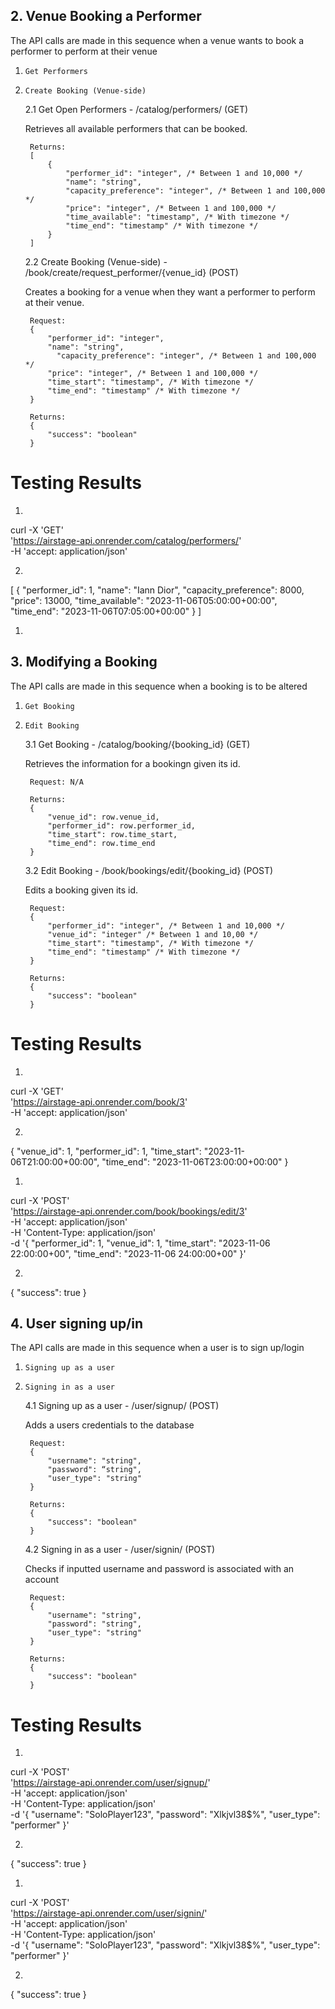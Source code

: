 ## 2. Venue Booking a Performer

The API calls are made in this sequence when a venue wants to book a performer to perform at their venue
1. `Get Performers`
2. `Create Booking (Venue-side)`

   2.1 Get Open Performers - /catalog/performers/ (GET)
    
   Retrieves all available performers that can be booked.
        
        Returns:
        [
            {
                "performer_id": "integer", /* Between 1 and 10,000 */
                "name": "string",
                "capacity_preference": "integer", /* Between 1 and 100,000 */
                "price": "integer", /* Between 1 and 100,000 */
                "time_available": "timestamp", /* With timezone */
                "time_end": "timestamp" /* With timezone */
            }
        ]

   2.2 Create Booking (Venue-side) - /book/create/request_performer/{venue_id} (POST)
    
   Creates a booking for a venue when they want a performer to perform at their venue.
        
        Request:
        {
            "performer_id": "integer",
   	        "name": "string",
	          "capacity_preference": "integer", /* Between 1 and 100,000 */
            "price": "integer", /* Between 1 and 100,000 */
            "time_start": "timestamp", /* With timezone */
            "time_end": "timestamp" /* With timezone */
        }
        
        Returns:
        {
            "success": "boolean"
        } 

# Testing Results

1.
curl -X 'GET' \
  'https://airstage-api.onrender.com/catalog/performers/' \
  -H 'accept: application/json'

2.
[
  {
    "performer_id": 1,
    "name": "Iann Dior",
    "capacity_preference": 8000,
    "price": 13000,
    "time_available": "2023-11-06T05:00:00+00:00",
    "time_end": "2023-11-06T07:05:00+00:00"
  }
]

1.



## 3. Modifying a Booking

The API calls are made in this sequence when a booking is to be altered
1. `Get Booking`
2. `Edit Booking`

   3.1 Get Booking - /catalog/booking/{booking_id} (GET)

   Retrieves the information for a bookingn given its id.

        Request: N/A

        Returns:
        {
            "venue_id": row.venue_id,
            "performer_id": row.performer_id,
            "time_start": row.time_start,
            "time_end": row.time_end
        }

   3.2 Edit Booking - /book/bookings/edit/{booking_id} (POST)

   Edits a booking given its id.
        
        Request:
        {
            "performer_id": "integer", /* Between 1 and 10,000 */
            "venue_id": "integer" /* Between 1 and 10,00 */
            "time_start": "timestamp", /* With timezone */
            "time_end": "timestamp" /* With timezone */
        }
    
        Returns:
        {
            "success": "boolean"
        }

# Testing Results

1.
curl -X 'GET' \
  'https://airstage-api.onrender.com/book/3' \
  -H 'accept: application/json'

2.
{
  "venue_id": 1,
  "performer_id": 1,
  "time_start": "2023-11-06T21:00:00+00:00",
  "time_end": "2023-11-06T23:00:00+00:00"
}

1.
curl -X 'POST' \
  'https://airstage-api.onrender.com/book/bookings/edit/3' \
  -H 'accept: application/json' \
  -H 'Content-Type: application/json' \
  -d '{
  "performer_id": 1,
  "venue_id": 1,
  "time_start": "2023-11-06 22:00:00+00",
  "time_end": "2023-11-06 24:00:00+00"
}'

2.
{
  "success": true
}

## 4. User signing up/in

The API calls are made in this sequence when a user is to sign up/login
1. `Signing up as a user`
2. `Signing in as a user`

    4.1 Signing up as a user - /user/signup/ (POST)

    Adds a users credentials to the database

        Request:
        {
            "username": "string",
            "password": “string",
            "user_type": "string"
        }
    
        Returns:
        {
            "success": "boolean"
        }

    4.2 Signing in as a user - /user/signin/ (POST)

    Checks if inputted username and password is associated with an account

        Request:
        {
            "username": "string",
            "password": "string",
            "user_type": "string"
        }
    
        Returns:
        {
            "success": "boolean"
        }

# Testing Results

1.
curl -X 'POST' \
  'https://airstage-api.onrender.com/user/signup/' \
  -H 'accept: application/json' \
  -H 'Content-Type: application/json' \
  -d '{
  "username": "SoloPlayer123",
  "password": "Xlkjvl38$%",
  "user_type": "performer"
}'

2.
{
  "success": true
}

1.
curl -X 'POST' \
  'https://airstage-api.onrender.com/user/signin/' \
  -H 'accept: application/json' \
  -H 'Content-Type: application/json' \
  -d '{
  "username": "SoloPlayer123",
  "password": "Xlkjvl38$%",
  "user_type": "performer"
}'

2.
{
  "success": true
}